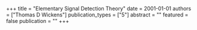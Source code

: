 +++
title = "Elementary Signal Detection Theory"
date = 2001-01-01
authors = ["Thomas D Wickens"]
publication_types = ["5"]
abstract = ""
featured = false
publication = ""
+++


